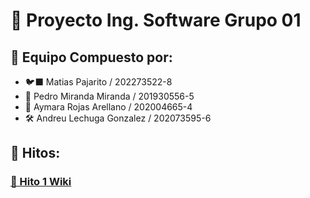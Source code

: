 # 📜 Proyecto Ing. Software Grupo 01

## 👥 Equipo Compuesto por:
- 🐦‍⬛ Matias Pajarito / 202273522-8
- 🚀 Pedro Miranda Miranda / 201930556-5
- 🌺 Aymara Rojas Arellano / 202004665-4
- 🛠 Andreu Lechuga Gonzalez / 202073595-6

## 📑 Hitos:
### [🚧 Hito 1 Wiki]([https://github.com/Andreu-Lechuga/INF225-FIA-GobChile/wiki/Hito-1:-SEMAT](https://github.com/Andreu-Lechuga/INF225-FIA-GobChile/wiki/%F0%9F%92%A1-Hito-1:-SEMAT))
